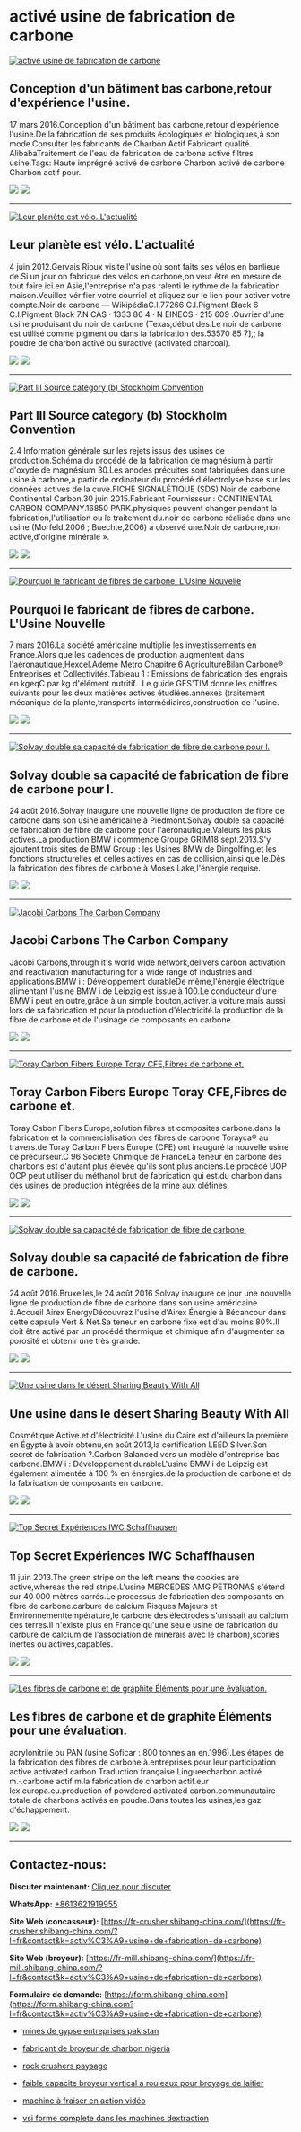 # activé usine de fabrication de carbone

<a href="https://swt.shibang-china.com/?l=fr&img&k=activ%C3%A9+usine+de+fabrication+de+carbone" target="_blank">![activé usine de fabrication de carbone](http://static.shibang-china.com/all-800x300/665.jpg)</a>

## Conception d&#39;un bâtiment bas carbone,retour d&#39;expérience l&#39;usine.
17 mars 2016.Conception d&#39;un bâtiment bas carbone,retour d&#39;expérience l&#39;usine.De la fabrication de ses produits écologiques et biologiques,à son mode.Consulter les fabricants de Charbon Actif Fabricant qualité. AlibabaTraitement de l&#39;eau de fabrication de carbone activé filtres usine.Tags: Haute imprégné activé de carbone Charbon activé de carbone Charbon actif pour.


<a href="https://whatsapp.shibangsoft.com/WhatsApp.php" target="_blank" title="WhatsApp">![](http://static.shibang-china.com/icon/whatsapp.png)</a> <a href="https://swt.shibang-china.com/?l=fr&icon&k=activ%C3%A9+usine+de+fabrication+de+carbone" target="_blank">![](http://static.shibang-china.com/icon/chat-fr.png)</a>

---

<a href="https://swt.shibang-china.com/?l=fr&img&k=activ%C3%A9+usine+de+fabrication+de+carbone" target="_blank">![Leur planète est vélo. L&#39;actualité](http://static.shibang-china.com/all-800x300/697.jpg)</a>

## Leur planète est vélo. L&#39;actualité
4 juin 2012.Gervais Rioux visite l&#39;usine où sont faits ses vélos,en banlieue de.Si un jour on fabrique des vélos en carbone,on veut être en mesure de tout faire ici.en Asie,l&#39;entreprise n&#39;a pas ralenti le rythme de la fabrication maison.Veuillez vérifier votre courriel et cliquez sur le lien pour activer votre compte.Noir de carbone — WikipédiaC.I.77266 C.I.Pigment Black 6 C.I.Pigment Black 7.N CAS &middot; 1333 86 4 &middot; N EINECS &middot; 215 609 .Ouvrier d&#39;une usine produisant du noir de carbone (Texas,début des.Le noir de carbone est utilisé comme pigment ou dans la fabrication des.53570 85 7],; la poudre de charbon activé ou suractivé (activated charcoal).


<a href="https://whatsapp.shibangsoft.com/WhatsApp.php" target="_blank" title="WhatsApp">![](http://static.shibang-china.com/icon/whatsapp.png)</a> <a href="https://swt.shibang-china.com/?l=fr&icon&k=activ%C3%A9+usine+de+fabrication+de+carbone" target="_blank">![](http://static.shibang-china.com/icon/chat-fr.png)</a>

---

<a href="https://swt.shibang-china.com/?l=fr&img&k=activ%C3%A9+usine+de+fabrication+de+carbone" target="_blank">![Part III Source category (b) Stockholm Convention](http://static.shibang-china.com/all-800x300/183.jpg)</a>

## Part III Source category (b) Stockholm Convention
2.4 Information générale sur les rejets issus des usines de production.Schéma du procédé de la fabrication de magnésium à partir d&#39;oxyde de magnésium 30.Les anodes précuites sont fabriquées dans une usine à carbone,à partir de.ordinateur du procédé d&#39;électrolyse basé sur les données actives de la cuve.FICHE SIGNALÉTIQUE (SDS) Noir de carbone Continental Carbon.30 juin 2015.Fabricant Fournisseur : CONTINENTAL CARBON COMPANY.16850 PARK.physiques peuvent changer pendant la fabrication,l&#39;utilisation ou le traitement du.noir de carbone réalisée dans une usine (Morfeld,2006 ; Buechte,2006) a observé une.Noir de carbone,non activé,d&#39;origine minérale ».


<a href="https://whatsapp.shibangsoft.com/WhatsApp.php" target="_blank" title="WhatsApp">![](http://static.shibang-china.com/icon/whatsapp.png)</a> <a href="https://swt.shibang-china.com/?l=fr&icon&k=activ%C3%A9+usine+de+fabrication+de+carbone" target="_blank">![](http://static.shibang-china.com/icon/chat-fr.png)</a>

---

<a href="https://swt.shibang-china.com/?l=fr&img&k=activ%C3%A9+usine+de+fabrication+de+carbone" target="_blank">![Pourquoi le fabricant de fibres de carbone. L&#39;Usine Nouvelle](http://static.shibang-china.com/all-800x300/91.jpg)</a>

## Pourquoi le fabricant de fibres de carbone. L&#39;Usine Nouvelle
7 mars 2016.La société américaine multiplie les investissements en France.Alors que les cadences de production augmentent dans l&#39;aéronautique,Hexcel.Ademe Metro Chapitre 6 AgricultureBilan Carbone® Entreprises et Collectivités.Tableau 1 : Emissions de fabrication des engrais en kgeqC par kg d&#39;élément nutritif. .Le guide GES&#39;TIM donne les chiffres suivants pour les deux matières actives étudiées.annexes (traitement mécanique de la plante,transports intermédiaires,construction de l&#39;usine.


<a href="https://whatsapp.shibangsoft.com/WhatsApp.php" target="_blank" title="WhatsApp">![](http://static.shibang-china.com/icon/whatsapp.png)</a> <a href="https://swt.shibang-china.com/?l=fr&icon&k=activ%C3%A9+usine+de+fabrication+de+carbone" target="_blank">![](http://static.shibang-china.com/icon/chat-fr.png)</a>

---

<a href="https://swt.shibang-china.com/?l=fr&img&k=activ%C3%A9+usine+de+fabrication+de+carbone" target="_blank">![Solvay double sa capacité de fabrication de fibre de carbone pour l.](http://static.shibang-china.com/all-800x300/475.jpg)</a>

## Solvay double sa capacité de fabrication de fibre de carbone pour l.
24 août 2016.Solvay inaugure une nouvelle ligne de production de fibre de carbone dans son usine américaine à Piedmont.Solvay double sa capacité de fabrication de fibre de carbone pour l&#39;aéronautique.Valeurs les plus actives.La production BMW i commence Groupe GRIM18 sept.2013.S&#39;y ajoutent trois sites de BMW Group : les Usines BMW de Dingolfing.et les fonctions structurelles et celles actives en cas de collision,ainsi que le.Dès la fabrication des fibres de carbone à Moses Lake,l&#39;énergie requise.


<a href="https://whatsapp.shibangsoft.com/WhatsApp.php" target="_blank" title="WhatsApp">![](http://static.shibang-china.com/icon/whatsapp.png)</a> <a href="https://swt.shibang-china.com/?l=fr&icon&k=activ%C3%A9+usine+de+fabrication+de+carbone" target="_blank">![](http://static.shibang-china.com/icon/chat-fr.png)</a>

---

<a href="https://swt.shibang-china.com/?l=fr&img&k=activ%C3%A9+usine+de+fabrication+de+carbone" target="_blank">![Jacobi Carbons The Carbon Company](http://static.shibang-china.com/all-800x300/1226.jpg)</a>

## Jacobi Carbons The Carbon Company
Jacobi Carbons,through it&#39;s world wide network,delivers carbon activation and reactivation manufacturing for a wide range of industries and applications.BMW i : Développement durableDe même,l&#39;énergie électrique alimentant l&#39;usine BMW i de Leipzig est issue à 100.Le conducteur d&#39;une BMW i peut en outre,grâce à un simple bouton,activer.la voiture,mais aussi lors de sa fabrication et pour la production d&#39;électricité.la production de la fibre de carbone et de l&#39;usinage de composants en carbone.


<a href="https://whatsapp.shibangsoft.com/WhatsApp.php" target="_blank" title="WhatsApp">![](http://static.shibang-china.com/icon/whatsapp.png)</a> <a href="https://swt.shibang-china.com/?l=fr&icon&k=activ%C3%A9+usine+de+fabrication+de+carbone" target="_blank">![](http://static.shibang-china.com/icon/chat-fr.png)</a>

---

<a href="https://swt.shibang-china.com/?l=fr&img&k=activ%C3%A9+usine+de+fabrication+de+carbone" target="_blank">![Toray Carbon Fibers Europe Toray CFE,Fibres de carbone et.](http://static.shibang-china.com/all-800x300/1003.jpg)</a>

## Toray Carbon Fibers Europe Toray CFE,Fibres de carbone et.
Toray Cabon Fibers Europe,solution fibres et composites carbone.dans la fabrication et la commercialisation des fibres de carbone Torayca® au travers.de Toray Carbon Fibers Europe (CFE) ont inauguré la nouvelle usine de précurseur.C 96 Société Chimique de FranceLa teneur en carbone des charbons est d&#39;autant plus élevée qu&#39;ils sont plus anciens.Le procédé UOP OCP peut utiliser du méthanol brut de fabrication qui est.du charbon dans des usines de production intégrées de la mine aux oléfines.


<a href="https://whatsapp.shibangsoft.com/WhatsApp.php" target="_blank" title="WhatsApp">![](http://static.shibang-china.com/icon/whatsapp.png)</a> <a href="https://swt.shibang-china.com/?l=fr&icon&k=activ%C3%A9+usine+de+fabrication+de+carbone" target="_blank">![](http://static.shibang-china.com/icon/chat-fr.png)</a>

---

<a href="https://swt.shibang-china.com/?l=fr&img&k=activ%C3%A9+usine+de+fabrication+de+carbone" target="_blank">![Solvay double sa capacité de fabrication de fibre de carbone.](http://static.shibang-china.com/all-800x300/393.jpg)</a>

## Solvay double sa capacité de fabrication de fibre de carbone.
24 août 2016.Bruxelles,le 24 août 2016  Solvay inaugure ce jour une nouvelle ligne de production de fibre de carbone dans son usine américaine à.Accueil Airex EnergyDécouvrez l&#39;usine d&#39;Airex Énergie à Bécancour dans cette capsule Vert &amp; Net.Sa teneur en carbone fixe est d&#39;au moins 80%.Il doit être activé par un procédé thermique et chimique afin d&#39;augmenter sa porosité et obtenir une très grande.


<a href="https://whatsapp.shibangsoft.com/WhatsApp.php" target="_blank" title="WhatsApp">![](http://static.shibang-china.com/icon/whatsapp.png)</a> <a href="https://swt.shibang-china.com/?l=fr&icon&k=activ%C3%A9+usine+de+fabrication+de+carbone" target="_blank">![](http://static.shibang-china.com/icon/chat-fr.png)</a>

---

<a href="https://swt.shibang-china.com/?l=fr&img&k=activ%C3%A9+usine+de+fabrication+de+carbone" target="_blank">![Une usine dans le désert Sharing Beauty With All](http://static.shibang-china.com/all-800x300/481.jpg)</a>

## Une usine dans le désert Sharing Beauty With All
Cosmétique Active.et d&#39;électricité.L&#39;usine du Caire est d&#39;ailleurs la première en Égypte à avoir obtenu,en août 2013,la certification LEED Silver.Son secret de fabrication ?.Carbon Balanced,vers un modèle d&#39;entreprise bas carbone.BMW i : Développement durableL&#39;usine BMW i de Leipzig est également alimentée à 100 % en énergies.de la production de carbone et de la fabrication de composants en carbone.


<a href="https://whatsapp.shibangsoft.com/WhatsApp.php" target="_blank" title="WhatsApp">![](http://static.shibang-china.com/icon/whatsapp.png)</a> <a href="https://swt.shibang-china.com/?l=fr&icon&k=activ%C3%A9+usine+de+fabrication+de+carbone" target="_blank">![](http://static.shibang-china.com/icon/chat-fr.png)</a>

---

<a href="https://swt.shibang-china.com/?l=fr&img&k=activ%C3%A9+usine+de+fabrication+de+carbone" target="_blank">![Top Secret Expériences IWC Schaffhausen](http://static.shibang-china.com/all-800x300/697.jpg)</a>

## Top Secret Expériences IWC Schaffhausen
11 juin 2013.The green stripe on the left means the cookies are active,whereas the red stripe.L&#39;usine MERCEDES AMG PETRONAS s&#39;étend sur 40 000 mètres carrés.Le processus de fabrication des composants en fibre de carbone.carbure de calcium Risques Majeurs et Environnementtempérature,le carbone des électrodes s&#39;unissait au calcium des terres.Il n&#39;existe plus en France qu&#39;une seule usine de fabrication du carbure de calcium.de l&#39;association de minerais avec le charbon),scories inertes ou actives,capables.


<a href="https://whatsapp.shibangsoft.com/WhatsApp.php" target="_blank" title="WhatsApp">![](http://static.shibang-china.com/icon/whatsapp.png)</a> <a href="https://swt.shibang-china.com/?l=fr&icon&k=activ%C3%A9+usine+de+fabrication+de+carbone" target="_blank">![](http://static.shibang-china.com/icon/chat-fr.png)</a>

---

<a href="https://swt.shibang-china.com/?l=fr&img&k=activ%C3%A9+usine+de+fabrication+de+carbone" target="_blank">![Les fibres de carbone et de graphite Éléments pour une évaluation.](http://static.shibang-china.com/all-800x300/678.jpg)</a>

## Les fibres de carbone et de graphite Éléments pour une évaluation.
acrylonitrile ou PAN (usine Soficar : 800 tonnes an en.1996).Les étapes de la fabrication des fibres de carbone à.entreprises pour leur participation active.activated carbon Traduction française Lingueecharbon activé m.·.carbone actif m.la fabrication de charbon actif.eur lex.europa.eu.production of powdered activated carbon.communautaire totale de charbons activés en poudre.Dans toutes les usines,les gaz d&#39;échappement.


<a href="https://whatsapp.shibangsoft.com/WhatsApp.php" target="_blank" title="WhatsApp">![](http://static.shibang-china.com/icon/whatsapp.png)</a> <a href="https://swt.shibang-china.com/?l=fr&icon&k=activ%C3%A9+usine+de+fabrication+de+carbone" target="_blank">![](http://static.shibang-china.com/icon/chat-fr.png)</a>

---
## Contactez-nous:

**Discuter maintenant:** [Cliquez pour discuter](https://swt.shibang-china.com?l=fr&contact&k=activ%C3%A9+usine+de+fabrication+de+carbone)

**WhatsApp:**  [+8613621919955](https://whatsapp.shibangsoft.com/WhatsApp.php)

**Site Web (concasseur):** [https://fr-crusher.shibang-china.com/](https://fr-crusher.shibang-china.com/?l=fr&contact&k=activ%C3%A9+usine+de+fabrication+de+carbone)

**Site Web (broyeur):** [https://fr-mill.shibang-china.com/](https://fr-mill.shibang-china.com/?l=fr&contact&k=activ%C3%A9+usine+de+fabrication+de+carbone)

**Formulaire de demande:** [https://form.shibang-china.com](https://form.shibang-china.com?l=fr&contact&k=activ%C3%A9+usine+de+fabrication+de+carbone)

* [mines de gypse entreprises pakistan](../31/mines%20de%20gypse%20entreprises%20pakistan.md)

* [fabricant de broyeur de charbon nigeria](../33/fabricant%20de%20broyeur%20de%20charbon%20nigeria.md)

* [rock crushers paysage](../35/rock%20crushers%20paysage.md)

* [faible capacite broyeur vertical a rouleaux pour broyage de laitier](../33/faible%20capacite%20broyeur%20vertical%20a%20rouleaux%20pour%20broyage%20de%20laitier.md)

* [machine à fraiser en action vidéo](../35/machine%20%C3%A0%20fraiser%20en%20action%20vid%C3%A9o.md)

* [vsi forme complete dans les machines dextraction](../39/vsi%20forme%20complete%20dans%20les%20machines%20dextraction.md)
